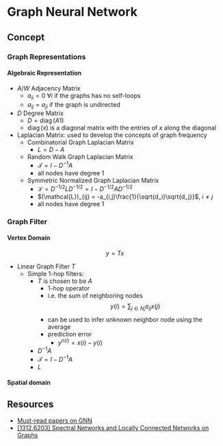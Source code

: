 # Graph Neural Network

## Concept

### Graph Representations

#### Algebraic Representation

* $A/W$ Adjacency Matrix
  * $a_{ii} = 0$ $\forall i$ if the graphs has no self-loops
  * $a_{ij} = a_{ji}$ if the graph is undirected
* $D$ Degree Matrix
  * $D = \operatorname{diag}(A1)$
  * $\operatorname{diag}(x)$ is a diagonal matrix with the entries of $x$ along the diagonal
* Laplacian Matrix: used to develop the concepts of graph frequency
  * Combinatorial Graph Laplacian Matrix
    * $L = D - A$
  * Random Walk Graph Laplacian Matrix
    * $\mathcal{T} = I - D^{-1}A$
    * all nodes have degree 1
  * Symmetric Normalized Graph Laplacian Matrix
    * $\mathcal{L} = D^{-1/2}LD^{-1/2} = I -  D^{-1/2}AD^{-1/2}$
    * $(\mathcal{L})_{ij} = -a_{i,j}\frac{1}{\sqrt{d_i}\sqrt{d_j}}$, $i \neq j$
    * all nodes have degree 1

### Graph Filter

#### Vertex Domain

$$
y = Tx
$$

* Linear Graph Filter $T$
  * Simple 1-hop filters:
    * $T$ is chosen to be $A$
      * 1-hop operator
      * i.e. the sum of neighboring nodes
            $$y(i) = \sum_{j\in N_i} a_{ij}x(j)$$
      * can be used to infer unknown neighbor node using the average
      * prediction error
        * $y^{n(i)} = x(i) - y(i)$
    * $D^{-1}A$
    * $\mathcal{T} = I - D^{-1}A$
    * $L$

#### Spatial domain

## Resources

* [Must-read papers on GNN](https://github.com/thunlp/GNNPapers)
* [[1312.6203] Spectral Networks and Locally Connected Networks on Graphs](https://arxiv.org/abs/1312.6203)
